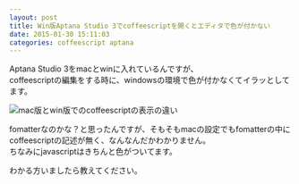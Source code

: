 ```yaml
---
layout: post
title: Win版Aptana Studio 3でcoffeescriptを開くとエディタで色が付かない
date: 2015-01-30 15:11:03
categories: coffeescript aptana
---
```

<p>Aptana Studio 3をmacとwinに入れているんですが、<br>
coffeescriptの編集をする時に、windowsの環境で色が付かなくてイラッとしてます。</p>

<p><img src="https://i.stack.imgur.com/mVNZW.jpg" alt="mac版とwin版でのcoffeescriptの表示の違い"></p>

<p>fomatterなのかな？と思ったんですが、そもそもmacの設定でもfomatterの中にcoffeescriptの記述が無く、なんなんだかわかりません。<br>
ちなみにjavascriptはきちんと色がついてます。</p>

<p>わかる方いましたら教えてください。</p>
